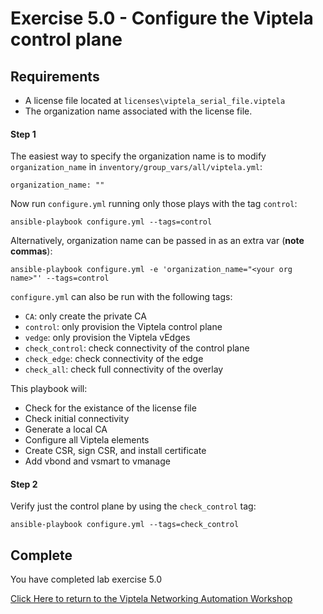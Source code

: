 # Exercise 5.0 -  Configure the Viptela control plane

## Requirements

* A license file located at `licenses\viptela_serial_file.viptela`
* The organization name associated with the license file.

#### Step 1

The easiest way to specify the organization name is to modify `organization_name` in `inventory/group_vars/all/viptela.yml`:

```shell
organization_name: ""
```

Now run `configure.yml` running only those plays with the tag `control`:

```shell
ansible-playbook configure.yml --tags=control
```

Alternatively, organization name can be passed in as an extra var (**note commas**): 

```shell
ansible-playbook configure.yml -e 'organization_name="<your org name>"' --tags=control
```

`configure.yml` can also be run with the following tags:
* `CA`: only create the private CA
* `control`: only provision the Viptela control plane
* `vedge`: only provision the Viptela vEdges
* `check_control`: check connectivity of the control plane
* `check_edge`: check connectivity of the edge
* `check_all`: check full connectivity of the overlay

This playbook will:
* Check for the existance of the license file
* Check initial connectivity
* Generate a local CA
* Configure all Viptela elements
* Create CSR, sign CSR, and install certificate
* Add vbond and vsmart to vmanage

#### Step 2

Verify just the control plane by using the `check_control` tag:

```shell
ansible-playbook configure.yml --tags=check_control
```

## Complete

You have completed lab exercise 5.0

[Click Here to return to the Viptela Networking Automation Workshop](../../README_AUTOMATION.md)